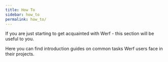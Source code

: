 ```yaml
---
title: How To
sidebar: how_to
permalink: how_to/
---
```


If you are just starting to get acquainted with Werf - this section will be useful to you.

Here you can find introduction guides on common tasks Werf users face in their projects.